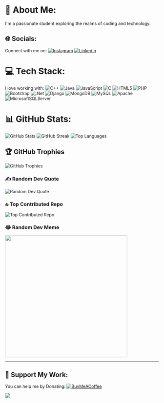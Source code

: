 # 💫 About Me:
I'm a passionate student exploring the realms of coding and technology.

## 🌐 Socials:
Connect with me on:
[![Instagram](https://img.shields.io/badge/Instagram-%23E4405F.svg?logo=Instagram&logoColor=white)](https://instagram.com/just_parth_m) [![LinkedIn](https://img.shields.io/badge/LinkedIn-%230077B5.svg?logo=linkedin&logoColor=white)](https://linkedin.com/in/parth-makwana-531814258) 

# 💻 Tech Stack:
I love working with:
![C++](https://img.shields.io/badge/c++-%2300599C.svg?style=for-the-badge&logo=c%2B%2B&logoColor=white) ![Java](https://img.shields.io/badge/java-%23ED8B00.svg?style=for-the-badge&logo=openjdk&logoColor=white) ![JavaScript](https://img.shields.io/badge/javascript-%23323330.svg?style=for-the-badge&logo=javascript&logoColor=%23F7DF1E) ![C](https://img.shields.io/badge/c-%2300599C.svg?style=for-the-badge&logo=c&logoColor=white) ![HTML5](https://img.shields.io/badge/html5-%23E34F26.svg?style=for-the-badge&logo=html5&logoColor=white) ![PHP](https://img.shields.io/badge/php-%23777BB4.svg?style=for-the-badge&logo=php&logoColor=white) ![Bootstrap](https://img.shields.io/badge/bootstrap-%238511FA.svg?style=for-the-badge&logo=bootstrap&logoColor=white) ![.Net](https://img.shields.io/badge/.NET-5C2D91?style=for-the-badge&logo=.net&logoColor=white) ![Django](https://img.shields.io/badge/django-%23092E20.svg?style=for-the-badge&logo=django&logoColor=white) ![MongoDB](https://img.shields.io/badge/MongoDB-%234ea94b.svg?style=for-the-badge&logo=mongodb&logoColor=white) ![MySQL](https://img.shields.io/badge/mysql-%2300000f.svg?style=for-the-badge&logo=mysql&logoColor=white) ![Apache](https://img.shields.io/badge/apache-%23D42029.svg?style=for-the-badge&logo=apache&logoColor=white) ![MicrosoftSQLServer](https://img.shields.io/badge/Microsoft%20SQL%20Server-CC2927?style=for-the-badge&logo=microsoft%20sql%20server&logoColor=white)

# 📊 GitHub Stats:
![GitHub Stats](https://github-readme-stats.vercel.app/api?username=PM6669&theme=dark&hide_border=true&include_all_commits=false&count_private=true)
![GitHub Streak](https://github-readme-streak-stats.herokuapp.com/?user=PM6669&theme=dark&hide_border=true)
![Top Languages](https://github-readme-stats.vercel.app/api/top-langs/?username=PM6669&theme=dark&hide_border=true&layout=compact)

## 🏆 GitHub Trophies
![GitHub Trophies](https://github-profile-trophy.vercel.app/?username=PM6669&theme=radical&no-frame=false&no-bg=false&margin-w=4)

### ✍️ Random Dev Quote
![Random Dev Quote](https://quotes-github-readme.vercel.app/api?type=horizontal&theme=radical)

### 🔝 Top Contributed Repo
![Top Contributed Repo](https://github-contributor-stats.vercel.app/api?username=PM6669&limit=5&theme=dark&combine_all_yearly_contributions=true)

### 😂 Random Dev Meme
<img src='https://randommeme-five.vercel.app/' style="height: 400px;"/>

---

## 🚀 Support My Work:
You can help me by Donating:
[![BuyMeACoffee](https://img.shields.io/badge/Buy%20Me%20a%20Coffee-ffdd00?style=for-the-badge&logo=buy-me-a-coffee&logoColor=black)](https://buymeacoffee.com/Ping) 

[![](https://visitcount.itsvg.in/api?id=PM6669&icon=0&color=0)](https://visitcount.itsvg.in)

<!-- Proudly created with GPRM (https://gprm.itsvg.in) -->
